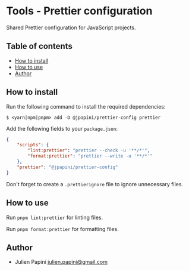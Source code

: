 # Tools - Prettier configuration <!-- omit in toc -->

Shared Prettier configuration for JavaScript projects.

## Table of contents <!-- omit in toc -->

-   [How to install](#how-to-install)
-   [How to use](#how-to-use)
-   [Author](#author)

## How to install

Run the following command to install the required dependencies:

```shell
$ <yarn|npm|pnpm> add -D @jpapini/prettier-config prettier
```

Add the following fields to your `package.json`:

```json
{
    "scripts": {
        "lint:prettier": "prettier --check -u '**/*'",
        "format:prettier": "prettier --write -u '**/*'"
    },
    "prettier": "@jpapini/prettier-config"
}
```

Don't forget to create a `.prettierignore` file to ignore unnecessary files.

## How to use

Run `pnpm lint:prettier` for linting files.

Run `pnpm format:prettier` for formatting files.

## Author

-   Julien Papini <julien.papini@gmail.com>
